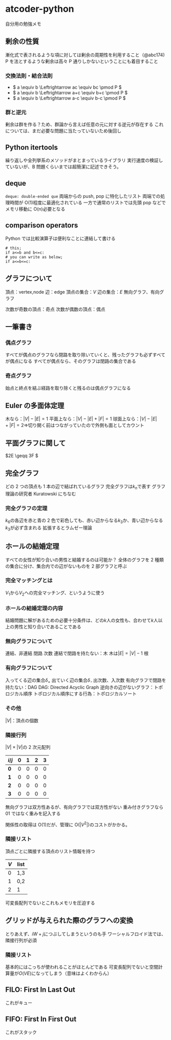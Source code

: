 # atcoder-python

自分用の勉強メモ

## 剰余の性質

漸化式で表されるような項に対しては剰余の周期性を利用すること（@abc174)
P を法とするような剰余は高々 P 通りしかないということにも着目すること

### 交換法則・結合法則

- $ a \equiv b \Leftrightarrow ac \equiv bc \pmod P $
- $ a \equiv b \Leftrightarrow a+c \equiv b+c \pmod P $
- $ a \equiv b \Leftrightarrow a-c \equiv b-c \pmod P $

### 群と逆元

剰余は群を作る？ため、群論から言えば任意の元に対する逆元が存在する
これについては、まだ必要な問題に当たっていないため後回し

## Python itertools

繰り返しや全列挙系のメソッドがまとまっているライブラリ
実行速度の検証していないが、B 問題くらいまでは超簡潔に記述できそう。

## deque

`deque: double-ended que`
両端からの push, pop に特化したリスト
両端での処理時間が O(1)程度に最適化されている
一方で通常のリストでは先頭 pop などでメモリ移動に O(n)必要となる

## comparison operators

Python では比較演算子は便利なことに連結して書ける

```
# this;
if a<=b and b<=c:
# you can write as below;
if a<=b<=c:
```

## グラフについて

頂点：vertex,node
辺：edge
頂点の集合：$V$
辺の集合：$E$
無向グラフ、有向グラフ

次数が奇数の頂点：奇点
次数が偶数の頂点：偶点

## 一筆書き

### 偶点グラフ

すべてが偶点のグラフなら閉路を取り除いていくと、残ったグラフも必ずすべてが偶点になる
すべてが偶点なら、そのグラフは閉路の集合である

### 奇点グラフ

始点と終点を結ぶ経路を取り除くと残るのは偶点グラフになる

## Euler の多面体定理

木なら：$|V|-|E|=1$
平面上なら：$|V|-|E|+|F|=1$
球面上なら：$|V|-|E|+|F|=2$=>切り開く前はつながっていたので外側も面としてカウント

## 平面グラフに関して

$2E \geqq 3F $

## 完全グラフ

どの 2 つの頂点も 1 本の辺で結ばれているグラフ
完全グラフは$k_n$で表す
グラフ理論の研究者 Kuratowski にちなむ

### 完全グラフの定理

$k_6$の各辺を赤と青の 2 色で彩色しても、赤い辺からなる$k_3$か、青い辺からなる$k_3$が必ず含まれる
拡張するとラムゼー理論

## ホールの結婚定理

すべての女性が知り合いの男性と結婚するのは可能か？
全体のグラフを 2 種類の集合に分け、集合内での辺がないものを 2 部グラフと呼ぶ

### 完全マッチングとは

$V_1$から$V_2$への完全マッチング、というように使う

### ホールの結婚定理の内容

結婚問題に解があるための必要十分条件は、どの$k$人の女性も、合わせて$k$人以上の男性と知り合いであることである

### 無向グラフについて

連結、非連結
閉路
次数
連結で閉路を持たない：木
木は$|E|=|V|-1$
根

### 有向グラフについて

入ってくる辺の集合$\delta_{+}$
出ていく辺の集合$\delta_{ｰ}$
出次数、入次数
有向グラフで閉路を持たない：DAG
DAG: Directed Acyclic Graph
逆向きの辺がないグラフ：トポロジカル順序
トポロジカル順序にする行為：トポロジカルソート

### その他

$|V|$：頂点の個数

### 隣接行列

$|V|\times|V|$の 2 次元配列

| $i/j$ | 0   | 1   | 2   | 3   |
| ----- | --- | --- | --- | --- |
| **0** | 0   | 0   | 0   | 0   |
| **1** | 0   | 0   | 0   | 0   |
| **2** | 0   | 0   | 0   | 0   |
| **3** | 0   | 0   | 0   | 0   |

無向グラフは双方性あるが、有向グラフでは双方性がない
重み付きグラフなら 01 ではなく重みを記入する

関係性の取得は O(1)だが、管理に O(|$V^2$|)のコストがかかる。

### 隣接リスト

頂点ごとに隣接する頂点のリスト情報を持つ

| $V$ | list |
| --- | ---- |
| 0   | 1,3  |
| 1   | 0,2  |
| 2   | 1    |

可変長配列でないとこれもメモリを圧迫する

## グリッドが与えられた際のグラフへの変換

とりあえず、$iW+j$につぶしてしまうというのも手
ワーシャルフロイド法では、隣接行列が必須

### 隣接リスト

基本的にはこっちが使われることがほとんどである
可変長配列でないと空間計算量が$O(VE)$になってしまう（意味はよくわからん）

## FILO: First In Last Out

これがキュー

## FIFO: First In First Out

これがスタック
